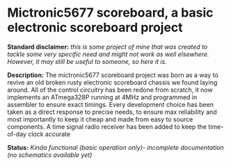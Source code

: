 # Mictronic5677 scoreboard, a basic electronic scoreboard project

**Standard disclaimer:** _this is some project of mine that was created to tackle some very specific need and might not work as well elsewhere. However, it may still be useful to someone, so here it is._

**Description:** The mictronic5677 scoreboard project was born as a way to revive an old broken rusty electronic scoreboard chassis we found laying around. All of the control circuitry has been redone from scratch, it now implements an ATmega328P running at 4MHz and programmed in assembler to ensure exact timings. Every development choice has been taken as a direct response to precise needs, to ensure max reliability and most importantly to keep it cheap and made from easy to source components. A time signal radio receiver has been added to keep the time-of-day clock accurate 

**Status:** _Kinda functional (basic operation only)- incomplete documentation (no schematics available yet)_
